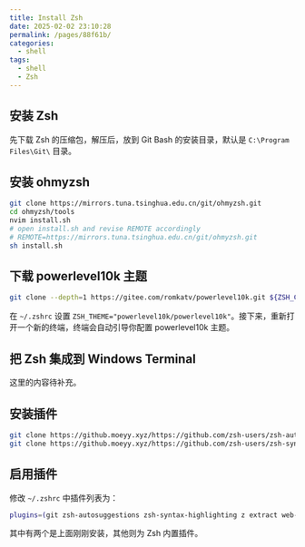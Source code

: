```yaml
---
title: Install Zsh
date: 2025-02-02 23:10:28
permalink: /pages/88f61b/
categories: 
  - shell
tags: 
  - shell
  - Zsh
---
```


## 安装 Zsh

先下载 Zsh 的压缩包，解压后，放到 Git Bash 的安装目录，默认是 `C:\Program Files\Git\` 目录。

## 安装 ohmyzsh

```sh
git clone https://mirrors.tuna.tsinghua.edu.cn/git/ohmyzsh.git
cd ohmyzsh/tools
nvim install.sh
# open install.sh and revise REMOTE accordingly
# REMOTE=https://mirrors.tuna.tsinghua.edu.cn/git/ohmyzsh.git
sh install.sh
```

## 下载 powerlevel10k 主题

```sh
git clone --depth=1 https://gitee.com/romkatv/powerlevel10k.git ${ZSH_CUSTOM:-$HOME/.oh-my-zsh/custom}/themes/powerlevel10k
```

在 `~/.zshrc` 设置 `ZSH_THEME="powerlevel10k/powerlevel10k"`。接下来，重新打开一个新的终端，终端会自动引导你配置 powerlevel10k 主题。

## 把 Zsh 集成到 Windows Terminal

这里的内容待补充。

## 安装插件

```sh
git clone https://github.moeyy.xyz/https://github.com/zsh-users/zsh-autosuggestions ${ZSH_CUSTOM:-~/.oh-my-zsh/custom}/plugins/zsh-autosuggestions
git clone https://github.moeyy.xyz/https://github.com/zsh-users/zsh-syntax-highlighting.git ${ZSH_CUSTOM:-~/.oh-my-zsh/custom}/plugins/zsh-syntax-highlighting
```

## 启用插件

修改 `~/.zshrc` 中插件列表为：

```sh
plugins=(git zsh-autosuggestions zsh-syntax-highlighting z extract web-search)
```

其中有两个是上面刚刚安装，其他则为 Zsh 内置插件。
